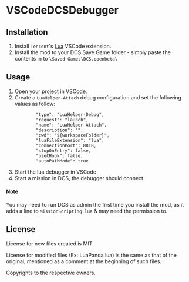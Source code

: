 # VSCodeDCSDebugger

## Installation

1. Install `Tencent`'s [Lua](https://marketplace.visualstudio.com/items?itemName=yinfei.luahelper) VSCode extension.
2. Install the mod to your DCS Save Game folder - simply paste the contents in to `\Saved Games\DCS.openbeta\`

## Usage

1. Open your project in VSCode.
2. Create a `LuaHelper-Attach` debug configuration and set the following values as follow:
    ```            
            "type": "LuaHelper-Debug",
            "request": "launch",
            "name": "LuaHelper-Attach",
            "description": "",
            "cwd": "${workspaceFolder}",
            "luaFileExtension": "lua",
            "connectionPort": 8818,
            "stopOnEntry": false,
            "useCHook": false,
            "autoPathMode": true
    ```
3. Start the lua debugger in VSCode
4. Start a mission in DCS, the debugger should connect.

#### Note

You may need to run DCS as admin the first time you install the mod, as it adds a line to `MissionScripting.lua` & may need the permission to.

## License
License for new files created is MIT.

License for modified files (Ex: LuaPanda.lua) is the same as that of the original, mentioned as a comment at the beginning of such files.

Copyrights to the respective owners.
